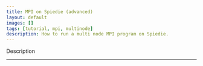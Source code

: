 ```yaml
---
title: MPI on Spiedie (advanced)
layout: default 
images: [] 
tags: [tutorial, mpi, multinode]
description: How to run a multi node MPI program on Spiedie.
--- 
```


Description 



***